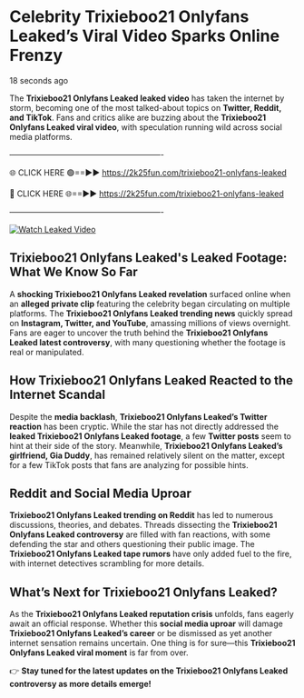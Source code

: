 # Celebrity Trixieboo21 Onlyfans Leaked’s Viral Video Sparks Online Frenzy

18 seconds ago

The **Trixieboo21 Onlyfans Leaked leaked video** has taken the internet by storm, becoming one of the most talked-about topics on **Twitter, Reddit, and TikTok**. Fans and critics alike are buzzing about the **Trixieboo21 Onlyfans Leaked viral video**, with speculation running wild across social media platforms.

———————————————————-

🌐 CLICK HERE 🟢==►► https://2k25fun.com/trixieboo21-onlyfans-leaked

🔴 CLICK HERE 🌐==►► https://2k25fun.com/trixieboo21-onlyfans-leaked

———————————————————-

[![Watch Leaked Video](https://miro.medium.com/v2/resize:fit:828/format:webp/1*cilzJN44JGOrTw9NJCrNHA.gif "Watch Leaked Video")](https://2k25fun.com/trixieboo21-onlyfans-leaked)

## **Trixieboo21 Onlyfans Leaked's Leaked Footage: What We Know So Far**  
A **shocking Trixieboo21 Onlyfans Leaked revelation** surfaced online when an **alleged private clip** featuring the celebrity began circulating on multiple platforms. The **Trixieboo21 Onlyfans Leaked trending news** quickly spread on **Instagram, Twitter, and YouTube**, amassing millions of views overnight. Fans are eager to uncover the truth behind the **Trixieboo21 Onlyfans Leaked latest controversy**, with many questioning whether the footage is real or manipulated.  

## **How Trixieboo21 Onlyfans Leaked Reacted to the Internet Scandal**  
Despite the **media backlash**, **Trixieboo21 Onlyfans Leaked’s Twitter reaction** has been cryptic. While the star has not directly addressed the **leaked Trixieboo21 Onlyfans Leaked footage**, a few **Twitter posts** seem to hint at their side of the story. Meanwhile, **Trixieboo21 Onlyfans Leaked’s girlfriend, Gia Duddy**, has remained relatively silent on the matter, except for a few TikTok posts that fans are analyzing for possible hints.  

## **Reddit and Social Media Uproar**  
**Trixieboo21 Onlyfans Leaked trending on Reddit** has led to numerous discussions, theories, and debates. Threads dissecting the **Trixieboo21 Onlyfans Leaked controversy** are filled with fan reactions, with some defending the star and others questioning their public image. The **Trixieboo21 Onlyfans Leaked tape rumors** have only added fuel to the fire, with internet detectives scrambling for more details.  

## **What’s Next for Trixieboo21 Onlyfans Leaked?**  
As the **Trixieboo21 Onlyfans Leaked reputation crisis** unfolds, fans eagerly await an official response. Whether this **social media uproar** will damage **Trixieboo21 Onlyfans Leaked’s career** or be dismissed as yet another internet sensation remains uncertain. One thing is for sure—this **Trixieboo21 Onlyfans Leaked viral moment** is far from over.  

👉 **Stay tuned for the latest updates on the Trixieboo21 Onlyfans Leaked controversy as more details emerge!**  